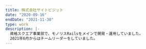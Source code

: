 ```yaml
---
title: 株式会社サイトビジット
date: "2020-09-16"
endDate: "2021-11-30"
type: work
description: |-
  資格スクエア事業部で、モノリスRailsをメインで開発・運用していました。
  2021年6月からはチームリーダーをしていました。
---
```

